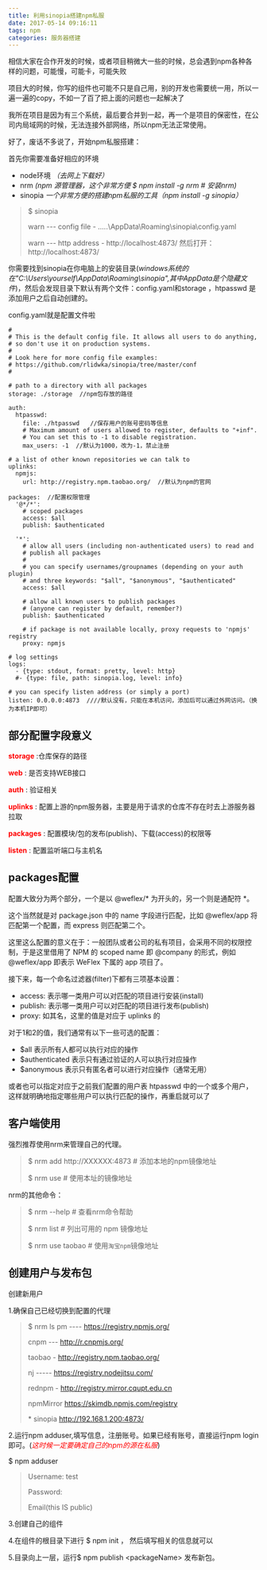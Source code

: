 ```yaml
---
title: 利用sinopia搭建npm私服
date: 2017-05-14 09:16:11
tags: npm
categories: 服务器搭建
---
```


相信大家在合作开发的时候，或者项目稍微大一些的时候，总会遇到npm各种各样的问题，可能慢，可能卡，可能失败

项目大的时候，你写的组件也可能不只是自己用，别的开发也需要统一用，所以一遍一遍的copy，不如一了百了把上面的问题也一起解决了

我所在项目是因为有三个系统，最后要合并到一起，再一个是项目的保密性，在公司内局域网的时候，无法连接外部网络，所以npm无法正常使用。

好了，废话不多说了，开始npm私服搭建：

首先你需要准备好相应的环境

* node环境 *（去网上下载好）*
* nrm *(npm 源管理器，这个非常方便 $ npm install -g nrm # 安装nrm)*
* sinopia *一个非常方便的搭建npm私服的工具（npm install -g sinopia）*

>$ sinopia
>
>warn  --- config file  - .....\AppData\Roaming\sinopia\config.yaml
>
>warn  --- http address - http://localhost:4873/
然后打开：http://localhost:4873/

你需要找到sinopia在你电脑上的安装目录(*windows系统的在"C:\Users\yourself\AppData\Roaming\sinopia",其中AppData是个隐藏文件*)，然后会发现目录下默认有两个文件：config.yaml和storage ，htpasswd 是添加用户之后自动创建的。

config.yaml就是配置文件啦

```
#
# This is the default config file. It allows all users to do anything,
# so don't use it on production systems.
#
# Look here for more config file examples:
# https://github.com/rlidwka/sinopia/tree/master/conf
#

# path to a directory with all packages
storage: ./storage  //npm包存放的路径

auth:
  htpasswd:
    file: ./htpasswd   //保存用户的账号密码等信息
    # Maximum amount of users allowed to register, defaults to "+inf".
    # You can set this to -1 to disable registration.
    max_users: -1  //默认为1000，改为-1，禁止注册

# a list of other known repositories we can talk to
uplinks:
  npmjs:
    url: http://registry.npm.taobao.org/  //默认为npm的官网
    
packages:  //配置权限管理
  '@*/*':
    # scoped packages
    access: $all
    publish: $authenticated

  '*':
    # allow all users (including non-authenticated users) to read and
    # publish all packages
    #
    # you can specify usernames/groupnames (depending on your auth plugin)
    # and three keywords: "$all", "$anonymous", "$authenticated"
    access: $all

    # allow all known users to publish packages
    # (anyone can register by default, remember?)
    publish: $authenticated

    # if package is not available locally, proxy requests to 'npmjs' registry
    proxy: npmjs

# log settings
logs:
  - {type: stdout, format: pretty, level: http}
  #- {type: file, path: sinopia.log, level: info}

# you can specify listen address (or simply a port) 
listen: 0.0.0.0:4873  ////默认没有，只能在本机访问，添加后可以通过外网访问。（换为本机IP即可）

```


## 部分配置字段意义

<font color="red">**storage**</font> :仓库保存的路径

<font color="red">**web**</font> : 是否支持WEB接口

<font color="red">**auth**</font> : 验证相关

<font color="red">**uplinks**</font> : 配置上游的npm服务器，主要是用于请求的仓库不存在时去上游服务器拉取

<font color="red">**packages**</font> : 配置模块/包的发布(publish)、下载(access)的权限等

<font color="red">**listen**</font> : 配置监听端口与主机名

## packages配置

配置大致分为两个部分，一个是以 @weflex/* 为开头的，另一个则是通配符 *。

这个当然就是对 package.json 中的 name 字段进行匹配，比如 @weflex/app 将匹配第一个配置，而 express 则匹配第二个。

这里这么配置的意义在于：一般团队或者公司的私有项目，会采用不同的权限控制，于是这里借用了 NPM 的 scoped name 即 @company 的形式，例如 @weflex/app 即表示 WeFlex 下属的 app 项目了。

接下来，每一个命名过滤器(filter)下都有三项基本设置：

* access: 表示哪一类用户可以对匹配的项目进行安装(install)
* publish: 表示哪一类用户可以对匹配的项目进行发布(publish)
* proxy: 如其名，这里的值是对应于 uplinks 的

对于1和2的值，我们通常有以下一些可选的配置：

* $all 表示所有人都可以执行对应的操作
* $authenticated 表示只有通过验证的人可以执行对应操作
* $anonymous 表示只有匿名者可以进行对应操作（通常无用）

或者也可以指定对应于之前我们配置的用户表 htpasswd 中的一个或多个用户，这样就明确地指定哪些用户可以执行匹配的操作，再重启就可以了

## 客户端使用
强烈推荐使用nrm来管理自己的代理。
>$ nrm add <name> http://XXXXXX:4873 # 添加本地的npm镜像地址
>
> $ nrm use <name> # 使用本址的镜像地址 
     
>

nrm的其他命令：
>$ nrm --help  # 查看nrm命令帮助
>
>    $ nrm list # 列出可用的 npm 镜像地址
>
>   $ nrm use taobao # 使用`淘宝npm`镜像地址


## 创建用户与发布包

创建新用户

1.确保自己已经切换到配置的代理

>  $ nrm ls
>pm ---- https://registry.npmjs.org/
>
>    cnpm --- http://r.cnpmjs.org/
>
>    taobao - http://registry.npm.taobao.org/
>
>    nj ----- https://registry.nodejitsu.com/
>
>    rednpm - http://registry.mirror.cqupt.edu.cn
>
>    npmMirror  https://skimdb.npmjs.com/registry
>
>    *&nbsp;sinopia  http://192.168.1.200:4873/

2.运行npm adduser,填写信息，注册账号。如果已经有账号，直接运行npm login即可。(<font color="red">*这时候一定要确定自己的npm的源在私服*</font>)

$ npm adduser
>Username: test
>
>    Password:
>
>    Email(this IS public)


3.创建自己的组件

4.在组件的根目录下进行 $ npm init ， 然后填写相关的信息就可以

5.目录向上一层，运行$ npm publish \<packageName\> 发布新包。